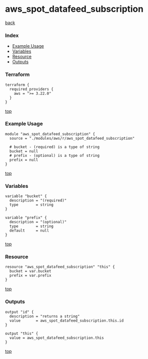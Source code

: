 # aws_spot_datafeed_subscription

[back](../aws.md)

### Index

- [Example Usage](#example-usage)
- [Variables](#variables)
- [Resource](#resource)
- [Outputs](#outputs)

### Terraform

```hcl
terraform {
  required_providers {
    aws = ">= 3.22.0"
  }
}
```

[top](#index)

### Example Usage

```hcl
module "aws_spot_datafeed_subscription" {
  source = "./modules/aws/r/aws_spot_datafeed_subscription"

  # bucket - (required) is a type of string
  bucket = null
  # prefix - (optional) is a type of string
  prefix = null
}
```

[top](#index)

### Variables

```hcl
variable "bucket" {
  description = "(required)"
  type        = string
}

variable "prefix" {
  description = "(optional)"
  type        = string
  default     = null
}
```

[top](#index)

### Resource

```hcl
resource "aws_spot_datafeed_subscription" "this" {
  bucket = var.bucket
  prefix = var.prefix
}
```

[top](#index)

### Outputs

```hcl
output "id" {
  description = "returns a string"
  value       = aws_spot_datafeed_subscription.this.id
}

output "this" {
  value = aws_spot_datafeed_subscription.this
}
```

[top](#index)